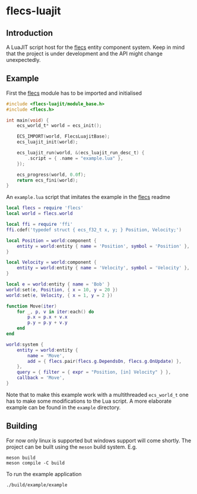 flecs-luajit
============

Introduction
------------
A LuaJIT script host for the [flecs][1] entity component system. Keep in mind
that the project is under development and the API might change unexpectedly.

Example
-------
First the [flecs][1] module has to be imported and initialised
```c
#include <flecs-luajit/module_base.h>
#include <flecs.h>

int main(void) {
    ecs_world_t* world = ecs_init();

    ECS_IMPORT(world, FlecsLuajitBase);
    ecs_luajit_init(world);

    ecs_luajit_run(world, &(ecs_luajit_run_desc_t) {
        .script = { .name = "example.lua" },
    });

    ecs_progress(world, 0.0f);
    return ecs_fini(world);
}
```
An `example.lua` script that imitates the example in the [flecs][1] readme
```lua
local flecs = require 'flecs'
local world = flecs.world

local ffi = require 'ffi'
ffi.cdef('typedef struct { ecs_f32_t x, y; } Position, Velocity;')

local Position = world:component {
    entity = world:entity { name = 'Position', symbol = 'Position' },
}

local Velocity = world:component {
    entity = world:entity { name = 'Velocity', symbol = 'Velocity' },
}

local e = world:entity { name = 'Bob' }
world:set(e, Position, { x = 10, y = 20 })
world:set(e, Velocity, { x = 1, y = 2 })

function Move(iter)
    for _, p, v in iter:each() do
        p.x = p.x + v.x
        p.y = p.y + v.y
    end
end

world:system {
    entity = world:entity {
        name = 'Move',
        add = { flecs.pair(flecs.g.DependsOn, flecs.g.OnUpdate) },
    },
    query = { filter = { expr = "Position, [in] Velocity" } },
    callback = 'Move',
}
```
Note that to make this example work with a multithreaded `ecs_world_t` one has
to make some modifications to the Lua script. A more elaborate example can be
found in the `example` directory.

Building
--------
For now only linux is supported but windows support will come shortly. The
project can be built using the `meson` build system. E.g.
```
meson build
meson compile -C build
```
To run the example application
```
./build/example/example
```

[1]: https://github.com/SanderMertens/flecs
